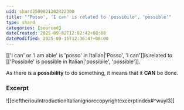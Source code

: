 ```yaml
---
uid: shard2509021202422300
title: "'Posso', 'I can' is related to 'possibile', 'possible'"
type: shard
categories: [sourced]
dateCreated: 2025-09-02T12:02:42+08:00
dateModified: 2025-09-15T12:36:47+08:00
---
```

[['I can' or 'I am able' is 'posso' in Italian|'Posso', 'I can']]is related to [['Possibile' is possible in Italian|'possibile', 'possible']]. 

As there is a **possibility** to do something, it means that it **CAN** be done.

### Excerpt
![[eleftheriouIntroductionItalianignorecopyrightexcerptindex#^wuyl3]]